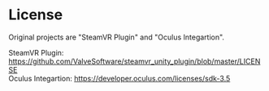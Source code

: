 # License
Original projects are "SteamVR Plugin" and "Oculus Integartion".  
  
SteamVR Plugin: https://github.com/ValveSoftware/steamvr_unity_plugin/blob/master/LICENSE  
Oculus Integartion: https://developer.oculus.com/licenses/sdk-3.5  
